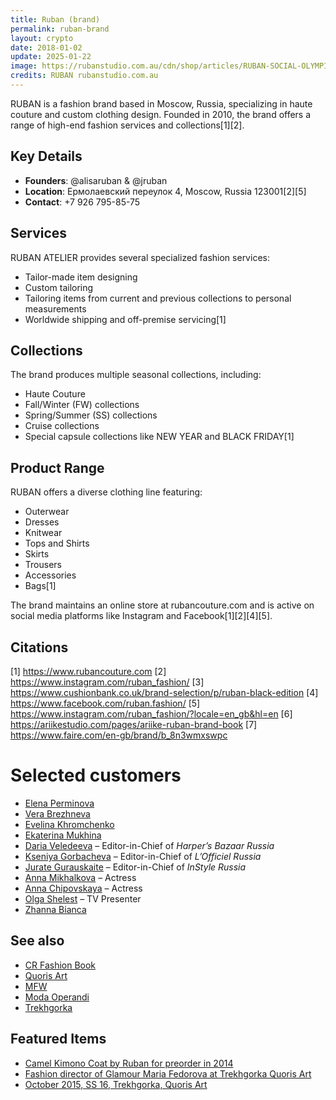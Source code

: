```yaml
---
title: Ruban (brand)
permalink: ruban-brand
layout: crypto
date: 2018-01-02
update: 2025-01-22
image: https://rubanstudio.com.au/cdn/shop/articles/RUBAN-SOCIAL-OLYMPICS_2048x2048.png?v=1721864677
credits: RUBAN rubanstudio.com.au
---
```


RUBAN is a fashion brand based in Moscow, Russia, specializing in haute couture and custom clothing design. Founded in 2010, the brand offers a range of high-end fashion services and collections[1][2].

## Key Details
- **Founders**: @alisaruban & @jruban
- **Location**: Ермолаевский переулок 4, Moscow, Russia 123001[2][5]
- **Contact**: +7 926 795-85-75

## Services
RUBAN ATELIER provides several specialized fashion services:
- Tailor-made item designing
- Custom tailoring
- Tailoring items from current and previous collections to personal measurements
- Worldwide shipping and off-premise servicing[1]

## Collections
The brand produces multiple seasonal collections, including:
- Haute Couture
- Fall/Winter (FW) collections
- Spring/Summer (SS) collections
- Cruise collections
- Special capsule collections like NEW YEAR and BLACK FRIDAY[1]

## Product Range
RUBAN offers a diverse clothing line featuring:
- Outerwear
- Dresses
- Knitwear
- Tops and Shirts
- Skirts
- Trousers
- Accessories
- Bags[1]

The brand maintains an online store at rubancouture.com and is active on social media platforms like Instagram and Facebook[1][2][4][5].

## Citations

[1] https://www.rubancouture.com
[2] https://www.instagram.com/ruban_fashion/
[3] https://www.cushionbank.co.uk/brand-selection/p/ruban-black-edition
[4] https://www.facebook.com/ruban.fashion/
[5] https://www.instagram.com/ruban_fashion/?locale=en_gb&hl=en
[6] https://ariikestudio.com/pages/ariike-ruban-brand-book
[7] https://www.faire.com/en-gb/brand/b_8n3wmxswpc

# Selected customers

+ [Elena Perminova](elena-perminova)  
+ [Vera Brezhneva](vera-brezhneva)  
+ [Evelina Khromchenko](evelina-khromchenko)  
+ [Ekaterina Mukhina](ekaterina-mukhina)  
+ [Daria Veledeeva](daria-veledeeva) – Editor-in-Chief of *Harper’s Bazaar Russia*  
+ [Kseniya Gorbacheva](kseniya-gorbacheva) – Editor-in-Chief of *L’Officiel Russia*  
+ [Jurate Gurauskaite](jurate-gurauskaite) – Editor-in-Chief of *InStyle Russia*  
+ [Anna Mikhalkova](anna-mikhalkova) – Actress  
+ [Anna Chipovskaya](anna-chipovskaya) – Actress  
+ [Olga Shelest](olga-shelest) – TV Presenter  
+ [Zhanna Bianca](zhanna-bianca)



## See also

+ [CR Fashion Book](cr-fashion-book)
+ [Quoris Art](quoris-art)
+ [MFW](mfw)
+ [Moda Operandi](moda-operandi)
+ [Trekhgorka](trekhgorka)

## Featured Items

+ [Camel Kimono Coat by Ruban for preorder in 2014](camel-kimono-coat-ruban-2014)  
+ [Fashion director of Glamour Maria Fedorova at Trekhgorka Quoris Art](maria-fedorova-trekhgorka-quoris-art)  
+ [October 2015, SS 16, Trekhgorka, Quoris Art](october-2015-ss16-trekhgorka-quoris-art)
